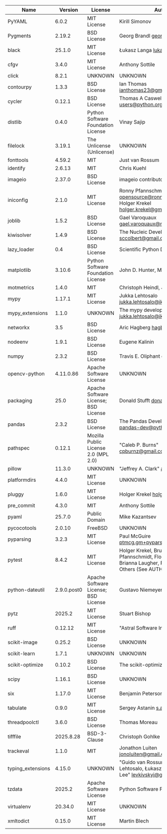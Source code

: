 | Name              | Version     | License                              | Author                                                                                                                      | URL                                                            |
|-------------------|-------------|--------------------------------------|-----------------------------------------------------------------------------------------------------------------------------|----------------------------------------------------------------|
| PyYAML            | 6.0.2       | MIT License                          | Kirill Simonov                                                                                                              | https://pyyaml.org/                                            |
| Pygments          | 2.19.2      | BSD License                          | Georg Brandl <georg@python.org>                                                                                             | https://pygments.org                                           |
| black             | 25.1.0      | MIT License                          | Łukasz Langa <lukasz@langa.pl>                                                                                              | https://github.com/psf/black                                   |
| cfgv              | 3.4.0       | MIT License                          | Anthony Sottile                                                                                                             | https://github.com/asottile/cfgv                               |
| click             | 8.2.1       | UNKNOWN                              | UNKNOWN                                                                                                                     | https://github.com/pallets/click/                              |
| contourpy         | 1.3.3       | BSD License                          | Ian Thomas <ianthomas23@gmail.com>                                                                                          | https://github.com/contourpy/contourpy                         |
| cycler            | 0.12.1      | BSD License                          | Thomas A Caswell <matplotlib-users@python.org>                                                                              | https://matplotlib.org/cycler/                                 |
| distlib           | 0.4.0       | Python Software Foundation License   | Vinay Sajip                                                                                                                 | https://github.com/pypa/distlib                                |
| filelock          | 3.19.1      | The Unlicense (Unlicense)            | UNKNOWN                                                                                                                     | https://github.com/tox-dev/py-filelock                         |
| fonttools         | 4.59.2      | MIT                                  | Just van Rossum                                                                                                             | http://github.com/fonttools/fonttools                          |
| identify          | 2.6.13      | MIT                                  | Chris Kuehl                                                                                                                 | https://github.com/pre-commit/identify                         |
| imageio           | 2.37.0      | BSD License                          | imageio contributors                                                                                                        | https://github.com/imageio/imageio                             |
| iniconfig         | 2.1.0       | MIT License                          | Ronny Pfannschmidt <opensource@ronnypfannschmidt.de>, Holger Krekel <holger.krekel@gmail.com>                               | https://github.com/pytest-dev/iniconfig                        |
| joblib            | 1.5.2       | BSD License                          | Gael Varoquaux <gael.varoquaux@normalesup.org>                                                                              | https://joblib.readthedocs.io                                  |
| kiwisolver        | 1.4.9       | BSD License                          | The Nucleic Development Team <sccolbert@gmail.com>                                                                          | https://github.com/nucleic/kiwi                                |
| lazy_loader       | 0.4         | BSD License                          | Scientific Python Developers                                                                                                | https://github.com/scientific-python/lazy_loader               |
| matplotlib        | 3.10.6      | Python Software Foundation License   | John D. Hunter, Michael Droettboom                                                                                          | https://matplotlib.org                                         |
| motmetrics        | 1.4.0       | MIT                                  | Christoph Heindl, Jack Valmadre                                                                                             | https://github.com/cheind/py-motmetrics                        |
| mypy              | 1.17.1      | MIT License                          | Jukka Lehtosalo <jukka.lehtosalo@iki.fi>                                                                                    | https://www.mypy-lang.org/                                     |
| mypy_extensions   | 1.1.0       | UNKNOWN                              | The mypy developers <jukka.lehtosalo@iki.fi>                                                                                | https://github.com/python/mypy_extensions                      |
| networkx          | 3.5         | BSD License                          | Aric Hagberg <hagberg@lanl.gov>                                                                                             | https://networkx.org/                                          |
| nodeenv           | 1.9.1       | BSD License                          | Eugene Kalinin                                                                                                              | https://github.com/ekalinin/nodeenv                            |
| numpy             | 2.3.2       | BSD License                          | Travis E. Oliphant et al.                                                                                                   | https://numpy.org                                              |
| opencv-python     | 4.11.0.86   | Apache Software License              | UNKNOWN                                                                                                                     | https://github.com/opencv/opencv-python                        |
| packaging         | 25.0        | Apache Software License; BSD License | Donald Stufft <donald@stufft.io>                                                                                            | https://github.com/pypa/packaging                              |
| pandas            | 2.3.2       | BSD License                          | The Pandas Development Team <pandas-dev@python.org>                                                                         | https://pandas.pydata.org                                      |
| pathspec          | 0.12.1      | Mozilla Public License 2.0 (MPL 2.0) | "Caleb P. Burns" <cpburnz@gmail.com>                                                                                        | UNKNOWN                                                        |
| pillow            | 11.3.0      | UNKNOWN                              | "Jeffrey A. Clark" <aclark@aclark.net>                                                                                      | https://python-pillow.github.io                                |
| platformdirs      | 4.4.0       | MIT License                          | UNKNOWN                                                                                                                     | https://github.com/tox-dev/platformdirs                        |
| pluggy            | 1.6.0       | MIT License                          | Holger Krekel <holger@merlinux.eu>                                                                                          | UNKNOWN                                                        |
| pre_commit        | 4.3.0       | MIT                                  | Anthony Sottile                                                                                                             | https://github.com/pre-commit/pre-commit                       |
| pyaml             | 25.7.0      | Public Domain                        | Mike Kazantsev                                                                                                              | https://github.com/mk-fg/pretty-yaml                           |
| pycocotools       | 2.0.10      | FreeBSD                              | UNKNOWN                                                                                                                     | https://github.com/ppwwyyxx/cocoapi                            |
| pyparsing         | 3.2.3       | MIT License                          | Paul McGuire <ptmcg.gm+pyparsing@gmail.com>                                                                                 | https://github.com/pyparsing/pyparsing/                        |
| pytest            | 8.4.2       | MIT License                          | Holger Krekel, Bruno Oliveira, Ronny Pfannschmidt, Floris Bruynooghe, Brianna Laugher, Florian Bruhin, Others (See AUTHORS) | https://docs.pytest.org/en/latest/                             |
| python-dateutil   | 2.9.0.post0 | Apache Software License; BSD License | Gustavo Niemeyer                                                                                                            | https://github.com/dateutil/dateutil                           |
| pytz              | 2025.2      | MIT License                          | Stuart Bishop                                                                                                               | http://pythonhosted.org/pytz                                   |
| ruff              | 0.12.12     | MIT License                          | "Astral Software Inc." <hey@astral.sh>                                                                                      | https://docs.astral.sh/ruff                                    |
| scikit-image      | 0.25.2      | BSD License                          | UNKNOWN                                                                                                                     | https://scikit-image.org                                       |
| scikit-learn      | 1.7.1       | UNKNOWN                              | UNKNOWN                                                                                                                     | https://scikit-learn.org                                       |
| scikit-optimize   | 0.10.2      | BSD License                          | The scikit-optimize contributors                                                                                            | https://scikit-optimize.readthedocs.io/en/latest/contents.html |
| scipy             | 1.16.1      | BSD License                          | UNKNOWN                                                                                                                     | https://scipy.org/                                             |
| six               | 1.17.0      | MIT License                          | Benjamin Peterson                                                                                                           | https://github.com/benjaminp/six                               |
| tabulate          | 0.9.0       | MIT License                          | Sergey Astanin <s.astanin@gmail.com>                                                                                        | https://github.com/astanin/python-tabulate                     |
| threadpoolctl     | 3.6.0       | BSD License                          | Thomas Moreau                                                                                                               | https://github.com/joblib/threadpoolctl                        |
| tifffile          | 2025.8.28   | BSD-3-Clause                         | Christoph Gohlke                                                                                                            | https://www.cgohlke.com                                        |
| trackeval         | 1.1.0       | MIT                                  | Jonathon Luiten <jonoluiten@gmail.com>                                                                                      | https://github.com/kovalp/TrackEval                            |
| typing_extensions | 4.15.0      | UNKNOWN                              | "Guido van Rossum, Jukka Lehtosalo, Łukasz Langa, Michael Lee" <levkivskyi@gmail.com>                                       | https://github.com/python/typing_extensions                    |
| tzdata            | 2025.2      | Apache Software License              | Python Software Foundation                                                                                                  | https://github.com/python/tzdata                               |
| virtualenv        | 20.34.0     | MIT License                          | UNKNOWN                                                                                                                     | https://github.com/pypa/virtualenv                             |
| xmltodict         | 0.15.0      | MIT License                          | Martin Blech                                                                                                                | https://github.com/martinblech/xmltodict                       |
